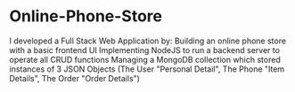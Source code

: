 # Online-Phone-Store

I developed a Full Stack Web Application by:
Building an online phone store with a basic frontend UI
Implementing NodeJS to run a backend server to operate all CRUD functions
Managing a MongoDB collection which stored instances of 3 JSON Objects
(The User "Personal Detail", The Phone "Item Details", The Order "Order Details")

